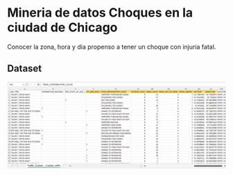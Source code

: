 # Mineria de datos Choques en la ciudad de Chicago

Conocer la zona, hora y dia propenso a tener un choque con injuria fatal. 

## Dataset

![Se subrayaron los campos de interes en el dataset](/img1.PNG)


